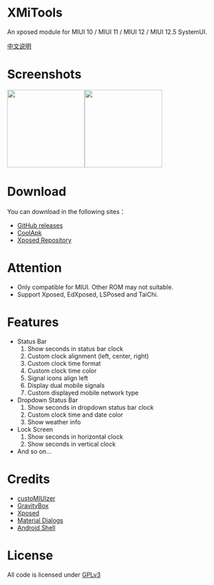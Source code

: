 # XMiTools
An xposed module for MIUI 10 / MIUI 11 / MIUI 12 / MIUI 12.5 SystemUI.

[中文说明](/README-CN.md)
# Screenshots
<img src="art/en/01.png" width="180"/><img src="art/en/02.png" width="180"/>

# Download
You can download in the following sites：
- [GitHub releases](/releases)
- [CoolApk](https://www.coolapk.com/apk/com.tianma.tweaks.miui)
- [Xposed Repository](https://repo.xposed.info/module/com.tianma.tweaks.miui)

# Attention
- Only compatible for MIUI. Other ROM may not suitable. 
- Support Xposed, EdXposed, LSPosed and TaiChi.

# Features
- Status Bar
  1. Show seconds in status bar clock
  2. Custom clock alignment (left, center, right)
  3. Custom clock time format
  4. Custom clock time color
  5. Signal icons align left
  6. Display dual mobile signals
  7. Custom displayed mobile network type
- Dropdown Status Bar
  1. Show seconds in dropdown status bar clock
  2. Custom clock time and date color
  3. Show weather info
- Lock Screen
  1. Show seconds in horizontal clock
  2. Show seconds in vertical clock
- And so on...


# Credits
 - [custoMIUIzer](https://code.highspec.ru/Mikanoshi/CustoMIUIzer/)
 - [GravityBox](https://github.com/GravityBox/GravityBox)
 - [Xposed](https://github.com/rovo89/Xposed)
 - [Material Dialogs](https://github.com/afollestad/material-dialogs)
 - [Android Shell](https://github.com/jaredrummler/AndroidShell)

# License
All code is licensed under [GPLv3](https://www.gnu.org/licenses/gpl-3.0.txt)
